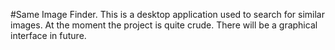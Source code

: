 #Same Image Finder.
This is a desktop application used to search for similar images.
At the moment the project is quite crude.
There will be a graphical interface in future.
